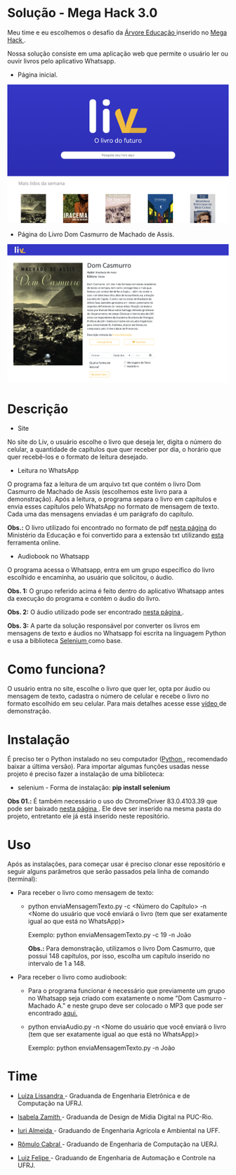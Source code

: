 # Solução - Mega Hack 3.0

Meu time e eu escolhemos o desafio da <a href = "https://arvoreeducacao.com.br/"> Árvore Educação </a> inserido no <a href = "https://www.megahack.com.br/"> Mega Hack </a>.

Nossa solução consiste em uma aplicação web que permite o usuário ler ou ouvir livros pelo aplicativo Whatsapp.

* Página inicial.

![alt text](https://github.com/LissandraRodrigues/projeto_liv_mega_hack/blob/master/pagina_inicial.png?raw=true)

* Página do Livro Dom Casmurro de Machado de Assis.

![alt text](https://github.com/LissandraRodrigues/projeto_liv_mega_hack/blob/master/pagina_dom_casmurro.png?raw=true)

# Descrição

* Site 

No site do Liv, o usuário escolhe o livro que deseja ler, digita o número do celular, a quantidade de capítulos que quer receber por dia, o horário que quer recebê-los e o formato de leitura desejado.

* Leitura no WhatsApp

O programa faz a leitura de um arquivo txt que contém o livro Dom Casmurro de Machado de Assis (escolhemos este livro para a demonstração). Após a leitura, o programa separa o livro em capítulos e envia esses capítulos pelo WhatsApp no formato de mensagem de texto. Cada uma das mensagens enviadas é um parágrafo do capítulo.

<b>Obs.:</b> O livro utilizado foi encontrado no formato de pdf <a href = "http://machado.mec.gov.br/index.php?option=com_k2&view=itemlist&layout=category&task=category&id=20&order=year&searchword=dom+casmurro&Itemid=668">nesta página</a> do Ministério da Educação e foi convertido para a extensão txt utilizando <a href = "https://convertio.co/pt/pdf-txt/"> esta </a> ferramenta online.

* Audiobook no Whatsapp

O programa acessa o Whatsapp, entra em um grupo específico do livro escolhido e encaminha, ao usuário que solicitou, o áudio. 

<b>Obs. 1:</b> O grupo referido acima é feito dentro do aplicativo Whatsapp antes da execução do programa e contém o áudio do livro. 

<b>Obs. 2:</b> O áudio utilizado pode ser encontrado <a href = "https://forum.librivox.org/viewtopic.php?f=28&t=74712"> nesta página </a>.

<b>Obs. 3:</b> A parte da solução responsável por converter os livros em mensagens de texto e áudios no Whatsapp foi escrita na linguagem Python e usa a biblioteca <a href = "https://selenium-python.readthedocs.io/"> Selenium </a> como base.

# Como funciona?

O usuário entra no site, escolhe o livro que quer ler, opta por áudio ou mensagem de texto, cadastra o número de celular e recebe o livro no formato escolhido em seu celular. Para mais detalhes acesse esse <a href = "https://www.youtube.com/watch?v=lmYbyudkgS0&feature=youtu.be"> vídeo </a> de demonstração.

# Instalação

É preciso ter o Python instalado no seu computador (<a href = "https://www.python.org/downloads/">Python </a>, recomendado baixar a última versão). Para importar algumas funções usadas nesse projeto é preciso fazer a instalação de uma biblioteca:

* selenium - Forma de instalação: <b>pip install selenium</b>

<b>Obs 01.:</b> É também necessário o uso do ChromeDriver 83.0.4103.39 que pode ser baixado <a href = "https://chromedriver.chromium.org/downloads"> nesta página </a>. Ele deve ser inserido na mesma pasta do projeto, entretanto ele já está inserido neste repositório.

# Uso 

Após as instalações, para começar usar é preciso clonar esse repositório e seguir alguns parâmetros que serão passados pela linha de comando (terminal):

* Para receber o livro como mensagem de texto:
    
    * python enviaMensagemTexto.py -c <Número do Capítulo> -n <Nome do usuário que você enviará o livro (tem que ser exatamente igual ao que está no WhatsApp)>
    
        Exemplo: python enviaMensagemTexto.py -c 19 -n João
        
        <b>Obs.:</b> Para demonstração, utilizamos o livro Dom Casmurro, que possui 148 capítulos, por isso, escolha um capítulo inserido no intervalo de 1 a 148. 

* Para receber o livro como audiobook:

    * Para o programa funcionar é necessário que previamente um grupo no Whatsapp seja criado com exatamente o nome "Dom Casmurro - Machado A." e neste grupo deve ser colocado o MP3 que pode ser encontrado <a href = "https://github.com/LissandraRodrigues/projeto_liv_mega_hack/blob/master/Dom_Casmurro_parte_1.mp3" > aqui. </a> 

    * python enviaAudio.py -n <Nome do usuário que você enviará o livro (tem que ser exatamente igual ao que está no WhatsApp)>
    
        Exemplo: python enviaMensagemTexto.py -n João

# Time

* <a href = "https://www.linkedin.com/in/luiza-lissandra/"> Luiza Lissandra </a> - Graduanda de Engenharia Eletrônica e de Computação na UFRJ.

* <a href = "https://www.linkedin.com/in/isabelazamith/"> Isabela Zamith </a> - Graduanda de Design de Mídia Digital na PUC-Rio.

* <a href = "https://www.linkedin.com/in/iurilopesalmeida/"> Iuri Almeida </a> - Graduando de Engenharia Agrícola e Ambiental na UFF.

* <a href = "www.linkedin.com/in/romulo-rizo-cabral"> Rômulo Cabral </a> - Graduando de Engenharia de Computação na UERJ.

* <a href = "https://www.linkedin.com/in/luiz-cruz-bb2746162/"> Luiz Felipe </a> - Graduando de Engenharia de Automação e Controle na UFRJ.




